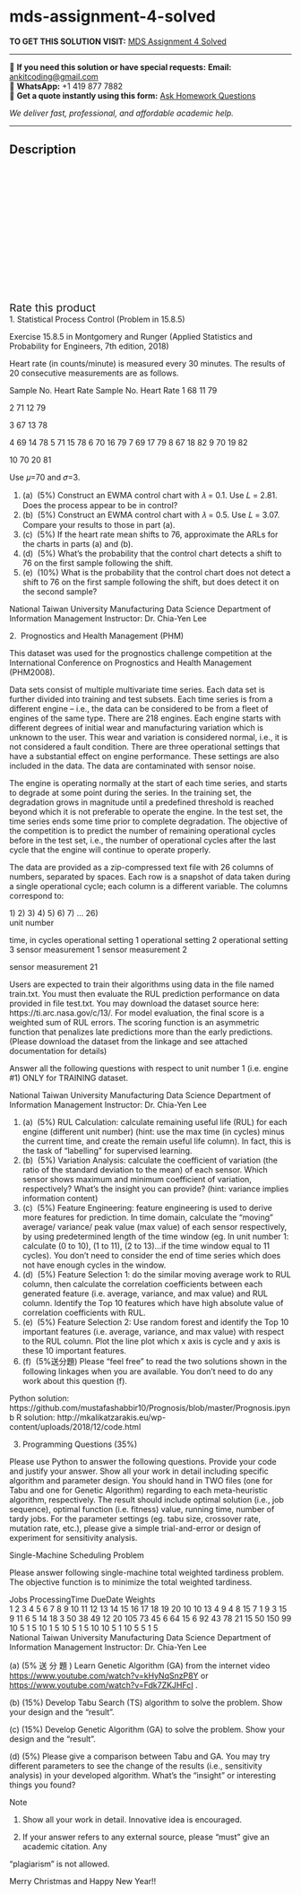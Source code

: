 # mds-assignment-4-solved
**TO GET THIS SOLUTION VISIT:** [MDS Assignment 4 Solved](https://www.ankitcodinghub.com/product/mds-assignment-4-solved/)


---

📩 **If you need this solution or have special requests:** **Email:** ankitcoding@gmail.com  
📱 **WhatsApp:** +1 419 877 7882  
📄 **Get a quote instantly using this form:** [Ask Homework Questions](https://www.ankitcodinghub.com/services/ask-homework-questions/)

*We deliver fast, professional, and affordable academic help.*

---

<h2>Description</h2>



<div class="kk-star-ratings kksr-auto kksr-align-center kksr-valign-top" data-payload="{&quot;align&quot;:&quot;center&quot;,&quot;id&quot;:&quot;99685&quot;,&quot;slug&quot;:&quot;default&quot;,&quot;valign&quot;:&quot;top&quot;,&quot;ignore&quot;:&quot;&quot;,&quot;reference&quot;:&quot;auto&quot;,&quot;class&quot;:&quot;&quot;,&quot;count&quot;:&quot;0&quot;,&quot;legendonly&quot;:&quot;&quot;,&quot;readonly&quot;:&quot;&quot;,&quot;score&quot;:&quot;0&quot;,&quot;starsonly&quot;:&quot;&quot;,&quot;best&quot;:&quot;5&quot;,&quot;gap&quot;:&quot;4&quot;,&quot;greet&quot;:&quot;Rate this product&quot;,&quot;legend&quot;:&quot;0\/5 - (0 votes)&quot;,&quot;size&quot;:&quot;24&quot;,&quot;title&quot;:&quot;MDS Assignment 4 Solved&quot;,&quot;width&quot;:&quot;0&quot;,&quot;_legend&quot;:&quot;{score}\/{best} - ({count} {votes})&quot;,&quot;font_factor&quot;:&quot;1.25&quot;}">

<div class="kksr-stars">

<div class="kksr-stars-inactive">
            <div class="kksr-star" data-star="1" style="padding-right: 4px">


<div class="kksr-icon" style="width: 24px; height: 24px;"></div>
        </div>
            <div class="kksr-star" data-star="2" style="padding-right: 4px">


<div class="kksr-icon" style="width: 24px; height: 24px;"></div>
        </div>
            <div class="kksr-star" data-star="3" style="padding-right: 4px">


<div class="kksr-icon" style="width: 24px; height: 24px;"></div>
        </div>
            <div class="kksr-star" data-star="4" style="padding-right: 4px">


<div class="kksr-icon" style="width: 24px; height: 24px;"></div>
        </div>
            <div class="kksr-star" data-star="5" style="padding-right: 4px">


<div class="kksr-icon" style="width: 24px; height: 24px;"></div>
        </div>
    </div>

<div class="kksr-stars-active" style="width: 0px;">
            <div class="kksr-star" style="padding-right: 4px">


<div class="kksr-icon" style="width: 24px; height: 24px;"></div>
        </div>
            <div class="kksr-star" style="padding-right: 4px">


<div class="kksr-icon" style="width: 24px; height: 24px;"></div>
        </div>
            <div class="kksr-star" style="padding-right: 4px">


<div class="kksr-icon" style="width: 24px; height: 24px;"></div>
        </div>
            <div class="kksr-star" style="padding-right: 4px">


<div class="kksr-icon" style="width: 24px; height: 24px;"></div>
        </div>
            <div class="kksr-star" style="padding-right: 4px">


<div class="kksr-icon" style="width: 24px; height: 24px;"></div>
        </div>
    </div>
</div>


<div class="kksr-legend" style="font-size: 19.2px;">
            <span class="kksr-muted">Rate this product</span>
    </div>
    </div>
<div class="page" title="Page 1">
<div class="layoutArea">
<div class="column">
1. Statistical Process Control (Problem in 15.8.5)

Exercise 15.8.5 in Montgomery and Runger (Applied Statistics and Probability for Engineers, 7th edition, 2018)

Heart rate (in counts/minute) is measured every 30 minutes. The results of 20 consecutive measurements are as follows.

Sample No. Heart Rate Sample No. Heart Rate 1 68 11 79

2 71 12 79

3 67 13 78

4 69 14 78 5 71 15 78 6 70 16 79 7 69 17 79 8 67 18 82 9 70 19 82

10 70 20 81

Use 𝜇=70 and 𝜎=3.

<ol>
<li>(a) &nbsp;(5%) Construct an EWMA control chart with 𝜆 = 0.1. Use 𝐿 = 2.81. Does the process appear to be in control?</li>
<li>(b) &nbsp;(5%) Construct an EWMA control chart with 𝜆 = 0.5. Use 𝐿 = 3.07. Compare your results to those in part (a).</li>
<li>(c) &nbsp;(5%) If the heart rate mean shifts to 76, approximate the ARLs for the charts in parts (a) and (b).</li>
<li>(d) &nbsp;(5%) What’s the probability that the control chart detects a shift to 76 on the first sample following the shift.</li>
<li>(e) &nbsp;(10%) What is the probability that the control chart does not detect a shift to 76 on the first sample following the shift, but does detect it on the second sample?</li>
</ol>
</div>
</div>
</div>
<div class="page" title="Page 2">
<div class="layoutArea">
<div class="column">
National Taiwan University Manufacturing Data Science Department of Information Management Instructor: Dr. Chia-Yen Lee

2.&nbsp; Prognostics and Health Management (PHM)

This dataset was used for the prognostics challenge competition at the International Conference on Prognostics and Health Management (PHM2008).

Data sets consist of multiple multivariate time series. Each data set is further divided into training and test subsets. Each time series is from a different engine – i.e., the data can be considered to be from a fleet of engines of the same type. There are 218 engines. Each engine starts with different degrees of initial wear and manufacturing variation which is unknown to the user. This wear and variation is considered normal, i.e., it is not considered a fault condition. There are three operational settings that have a substantial effect on engine performance. These settings are also included in the data. The data are contaminated with sensor noise.

The engine is operating normally at the start of each time series, and starts to degrade at some point during the series. In the training set, the degradation grows in magnitude until a predefined threshold is reached beyond which it is not preferable to operate the engine. In the test set, the time series ends some time prior to complete degradation. The objective of the competition is to predict the number of remaining operational cycles before in the test set, i.e., the number of operational cycles after the last cycle that the engine will continue to operate properly.

The data are provided as a zip-compressed text file with 26 columns of numbers, separated by spaces. Each row is a snapshot of data taken during a single operational cycle; each column is a different variable. The columns correspond to:

</div>
</div>
<div class="layoutArea">
<div class="column">
1) 2) 3) 4) 5) 6) 7) … 26)

</div>
<div class="column">
unit number

time, in cycles operational setting 1 operational setting 2 operational setting 3 sensor measurement 1 sensor measurement 2

sensor measurement 21

</div>
</div>
<div class="layoutArea">
<div class="column">
Users are expected to train their algorithms using data in the file named train.txt. You must then evaluate the RUL prediction performance on data provided in file test.txt. You may download the dataset source here: https://ti.arc.nasa.gov/c/13/. For model evaluation, the final score is a weighted sum of RUL errors. The scoring function is an asymmetric function that penalizes late predictions more than the early predictions. (Please download the dataset from the linkage and see attached documentation for details)

Answer all the following questions with respect to unit number 1 (i.e. engine #1) ONLY for TRAINING dataset.

</div>
</div>
</div>
<div class="page" title="Page 3">
<div class="layoutArea">
<div class="column">
National Taiwan University Manufacturing Data Science Department of Information Management Instructor: Dr. Chia-Yen Lee

<ol>
<li>(a) &nbsp;(5%) RUL Calculation: calculate remaining useful life (RUL) for each engine (different unit number) (hint: use the max time (in cycles) minus the current time, and create the remain useful life column). In fact, this is the task of “labelling” for supervised learning.</li>
<li>(b) &nbsp;(5%) Variation Analysis: calculate the coefficient of variation (the ratio of the standard deviation to the mean) of each sensor. Which sensor shows maximum and minimum coefficient of variation, respectively? What’s the insight you can provide? (hint: variance implies information content)</li>
<li>(c) &nbsp;(5%) Feature Engineering: feature engineering is used to derive more features for prediction. In time domain, calculate the “moving” average/ variance/ peak value (max value) of each sensor respectively, by using predetermined length of the time window (eg. In unit number 1: calculate (0 to 10), (1 to 11), (2 to 13)…if the time window equal to 11 cycles). You don’t need to consider the end of time series which does not have enough cycles in the window.</li>
<li>(d) &nbsp;(5%) Feature Selection 1: do the similar moving average work to RUL column, then calculate the correlation coefficients between each generated feature (i.e. average, variance, and max value) and RUL column. Identify the Top 10 features which have high absolute value of correlation coefficients with RUL.</li>
<li>(e) &nbsp;(5%) Feature Selection 2: Use random forest and identify the Top 10 important features (i.e. average, variance, and max value) with respect to the RUL column. Plot the line plot which x axis is cycle and y axis is these 10 important features.</li>
<li>(f) &nbsp;(5%送分題) Please “feel free” to read the two solutions shown in the following linkages when you are available. You don’t need to do any work about this question (f).</li>
</ol>
Python solution: https://github.com/mustafashabbir10/Prognosis/blob/master/Prognosis.ipynb R solution: http://mkalikatzarakis.eu/wp-content/uploads/2018/12/code.html

3. Programming Questions (35%)

Please use Python to answer the following questions. Provide your code and justify your answer. Show all your work in detail including specific algorithm and parameter design. You should hand in TWO files (one for Tabu and one for Genetic Algorithm) regarding to each meta-heuristic algorithm, respectively. The result should include optimal solution (i.e., job sequence), optimal function (i.e. fitness) value, running time, number of tardy jobs. For the parameter settings (eg. tabu size, crossover rate, mutation rate, etc.), please give a simple trial-and-error or design of experiment for sensitivity analysis.

Single-Machine Scheduling Problem

Please answer following single-machine total weighted tardiness problem. The objective function is to minimize the total weighted tardiness.

</div>
</div>
<div class="layoutArea">
<div class="column">
Jobs ProcessingTime DueDate Weights

</div>
<div class="column">
1 2 3 4 5 6 7 8 9 10 11 12 13 14 15 16 17 18 19 20 10 10 13 4 9 4 8 15 7 1 9 3 15 9 11 6 5 14 18 3 50 38 49 12 20 105 73 45 6 64 15 6 92 43 78 21 15 50 150 99 10 5 1 5 10 1 5 10 5 1 5 10 10 5 1 10 5 5 1 5

</div>
</div>
</div>
<div class="page" title="Page 4">
<div class="layoutArea">
<div class="column">
National Taiwan University Manufacturing Data Science Department of Information Management Instructor: Dr. Chia-Yen Lee

(a) (5% 送 分 題 ) Learn Genetic Algorithm (GA) from the internet video https://www.youtube.com/watch?v=kHyNqSnzP8Y or https://www.youtube.com/watch?v=Fdk7ZKJHFcI .

(b) (15%) Develop Tabu Search (TS) algorithm to solve the problem. Show your design and the “result”.

(c) (15%) Develop Genetic Algorithm (GA) to solve the problem. Show your design and the “result”.

(d) (5%) Please give a comparison between Tabu and GA. You may try different parameters to see the change of the results (i.e., sensitivity analysis) in your developed algorithm. What’s the “insight” or interesting things you found?

Note

1. Show all your work in detail. Innovative idea is encouraged.

2. If your answer refers to any external source, please “must” give an academic citation. Any

“plagiarism” is not allowed.

Merry Christmas and Happy New Year!!

</div>
</div>
</div>
